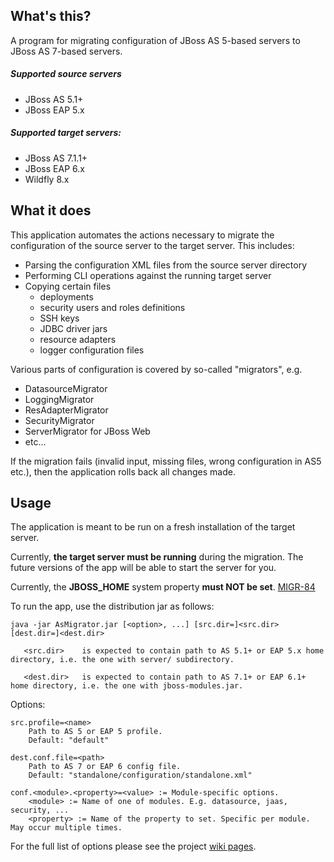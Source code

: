 ## What's this?

A program for migrating configuration of JBoss AS 5-based servers to JBoss AS 7-based servers.

##### Supported source servers

 * JBoss AS 5.1+
 * JBoss EAP 5.x

##### Supported target servers:

 * JBoss AS 7.1.1+
 * JBoss EAP 6.x
 * Wildfly 8.x


## What it does

This application automates the actions necessary to migrate the configuration of the source server to the target server.
This includes:

 * Parsing the configuration XML files from the source server directory
 * Performing CLI operations against the running target server
 * Copying certain files
   * deployments
   * security users and roles definitions
   * SSH keys
   * JDBC driver jars
   * resource adapters
   * logger configuration files

Various parts of configuration is covered by so-called "migrators", e.g.

 * DatasourceMigrator
 * LoggingMigrator
 * ResAdapterMigrator
 * SecurityMigrator
 * ServerMigrator for JBoss Web
 * etc...


If the migration fails (invalid input, missing files, wrong configuration in AS5 etc.),
then the application rolls back all changes made.


## Usage

The application is meant to be run on a fresh installation of the target server.

Currently, **the target server must be running** during the migration.
The future versions of the app will be able to start the server for you.

Currently, the **JBOSS_HOME** system property **must NOT be set**. [MIGR-84](https://issues.jboss.org/browse/MIGR-84)

To run the app, use the distribution jar as follows:


    java -jar AsMigrator.jar [<option>, ...] [src.dir=]<src.dir> [dest.dir=]<dest.dir>

       <src.dir>    is expected to contain path to AS 5.1+ or EAP 5.x home directory, i.e. the one with server/ subdirectory.

       <dest.dir>   is expected to contain path to AS 7.1+ or EAP 6.1+ home directory, i.e. the one with jboss-modules.jar.

 Options:

    src.profile=<name>
        Path to AS 5 or EAP 5 profile.
        Default: "default"

    dest.conf.file=<path> 
        Path to AS 7 or EAP 6 config file.
        Default: "standalone/configuration/standalone.xml"

    conf.<module>.<property>=<value> := Module-specific options.
        <module> := Name of one of modules. E.g. datasource, jaas, security, ...
        <property> := Name of the property to set. Specific per module. May occur multiple times.

  For the full list of options please see the project [wiki pages](https://github.com/OndraZizka/jboss-migration/wiki).
